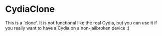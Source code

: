 # CydiaClone
This is a 'clone'. It is not functional like the real Cydia, but you can use it if you really want to have a Cydia on a non-jailbroken device :)
